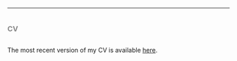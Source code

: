 <hr>
<div class="row">
  <div class="column left" style="color:#888"> <h3>CV</h3> </div>
  <div class="column right"> <p> 
The most recent version of my CV is available <a href="https://leahrosenstiel.github.io/Rosenstiel_Current_CV.pdf">here</a>.  </p> </div>
</div>